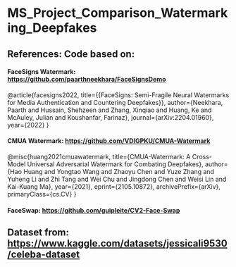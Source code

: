 ﻿# MS_Project_Comparison_Watermarking_Deepfakes
## References: Code based on: 
#### FaceSigns Watermark: https://github.com/paarthneekhara/FaceSignsDemo
@article{facesigns2022,
  title={{FaceSigns: Semi-Fragile Neural Watermarks for Media Authentication and Countering Deepfakes}},
  author={Neekhara, Paarth and Hussain, Shehzeen and Zhang, Xinqiao and Huang, Ke and McAuley, Julian and Koushanfar, Farinaz},
  journal={arXiv:2204.01960},
  year={2022}
}

#### CMUA Watermark: https://github.com/VDIGPKU/CMUA-Watermark
@misc{huang2021cmuawatermark,
      title={CMUA-Watermark: A Cross-Model Universal Adversarial Watermark for Combating Deepfakes}, 
      author={Hao Huang and Yongtao Wang and Zhaoyu Chen and Yuze Zhang and Yuheng Li and Zhi Tang and Wei Chu and Jingdong Chen and Weisi Lin and Kai-Kuang Ma},
      year={2021},
      eprint={2105.10872},
      archivePrefix={arXiv},
      primaryClass={cs.CV}
}

#### FaceSwap: https://github.com/guipleite/CV2-Face-Swap

## Dataset from: https://www.kaggle.com/datasets/jessicali9530/celeba-dataset
